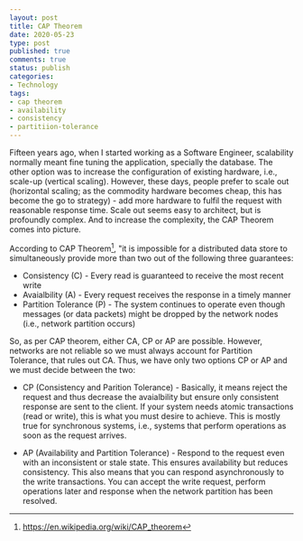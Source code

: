 ```yaml
---
layout: post
title: CAP Theorem
date: 2020-05-23
type: post
published: true
comments: true
status: publish
categories:
- Technology
tags:
- cap theorem
- availability
- consistency
- partitiion-tolerance
---
```


Fifteen years ago, when I started working as a Software Engineer, scalability normally meant fine tuning the application, specially the database. The other option was to increase the configuration of existing hardware, i.e., scale-up (vertical scaling).  However, these days, people prefer to scale out (horizontal scaling; as the commodity hardware becomes cheap, this has become the go to strategy) - add more hardware to fulfil the request with reasonable response time. Scale out seems easy to architect, but is profoundly complex. And to increase the complexity, the CAP Theorem comes into picture. 

According to CAP Theorem[^fn1], "it is impossible for a distributed data store to simultaneously provide more than two out of the following three guarantees:

 * Consistency (C) - Every read is guaranteed to receive the most recent write
 * Avaialbility (A) - Every request receives the response in a timely manner
 * Partition Tolerance (P)  - The system continues to operate even though messages (or data packets) might be dropped by the network nodes (i.e., network partition occurs)
 
 So, as per CAP theorem, either CA, CP or AP are possible. However, networks are not reliable so we must always account for Partition Tolerance, that rules out CA. Thus, we have only two options CP or AP and we must decide between the two:
 
 * CP (Consistency and Parition Tolerance) - Basically, it means  reject the request and thus decrease the avaialbility but ensure only consistent response are sent to the client. If your system needs atomic transactions (read or write), this is what you must desire to achieve. This is mostly true for synchronous systems, i.e., systems that perform operations as soon as the request arrives. 
 
 
 * AP (Availability and Partition Tolerance) - Respond to the request even with an inconsistent or stale state. This ensures availability but reduces consistency. This also means that you can respond asynchronously to the write transactions. You can accept the write request, perform operations later and response when the network partition has been resolved. 
 
 
 [^fn1]: https://en.wikipedia.org/wiki/CAP_theorem
